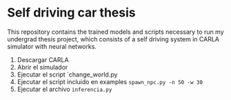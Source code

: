 # Self driving car thesis

This repository contains the trained models and scripts necessary to run my undergrad thesis project, which consists of a self driving system in CARLA simulator with neural networks.

1. Descargar CARLA
2. Abrir el simulador
3. Ejecutar el script `change_world.py
4. Ejecutar el script incluido en examples `spawn_npc.py -n 50 -w 30`
5. Ejecutar el archivo `inferencia.py`
